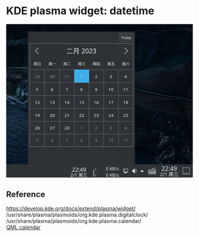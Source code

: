 # KDE plasma widget: datetime
![alt](preview.png)

## Reference 
https://develop.kde.org/docs/extend/plasma/widget/  
/usr/share/plasma/plasmoids/org.kde.plasma.digitalclock/  
/usr/share/plasma/plasmoids/org.kde.plasma.calendar/    
[QML calendar](http://t.zoukankan.com/linuxAndMcu-p-13632176.html)